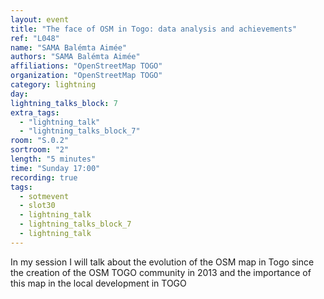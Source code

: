 ```yaml
---
layout: event
title: "The face of OSM in Togo: data analysis and achievements"
ref: "L048"
name: "SAMA Balémta Aimée"
authors: "SAMA Balémta Aimée"
affiliations: "OpenStreetMap TOGO"
organization: "OpenStreetMap TOGO"
category: lightning
day: 
lightning_talks_block: 7
extra_tags:
  - "lightning_talk"
  - "lightning_talks_block_7"
room: "S.0.2"
sortroom: "2"
length: "5 minutes"
time: "Sunday 17:00"
recording: true
tags:
  - sotmevent
  - slot30
  - lightning_talk
  - lightning_talks_block_7
  - lightning_talk
---
```

In my session I will talk about the evolution of the OSM map in Togo since the creation of the OSM TOGO community in 2013 and the importance of this map in the local development in TOGO